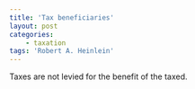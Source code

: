 ```yaml
---
title: 'Tax beneficiaries'
layout: post
categories:
    - taxation
tags: 'Robert A. Heinlein'
---
```


Taxes are not levied for the benefit of the taxed.